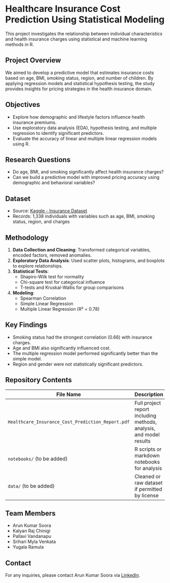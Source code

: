 # Healthcare Insurance Cost Prediction Using Statistical Modeling

This project investigates the relationship between individual characteristics and health insurance charges using statistical and machine learning methods in R.

## Project Overview

We aimed to develop a predictive model that estimates insurance costs based on age, BMI, smoking status, region, and number of children. By applying regression models and statistical hypothesis testing, the study provides insights for pricing strategies in the health insurance domain.

## Objectives

- Explore how demographic and lifestyle factors influence health insurance premiums.
- Use exploratory data analysis (EDA), hypothesis testing, and multiple regression to identify significant predictors.
- Evaluate the accuracy of linear and multiple linear regression models using R.

## Research Questions

- Do age, BMI, and smoking significantly affect health insurance charges?
- Can we build a predictive model with improved pricing accuracy using demographic and behavioral variables?

## Dataset

- Source: [Kaggle - Insurance Dataset](https://www.kaggle.com/datasets/mirichoi0218/insurance)
- Records: 1,338 individuals with variables such as age, BMI, smoking status, region, and charges

## Methodology

1. **Data Collection and Cleaning**: Transformed categorical variables, encoded factors, removed anomalies.
2. **Exploratory Data Analysis**: Used scatter plots, histograms, and boxplots to explore relationships.
3. **Statistical Tests**:
   - Shapiro-Wilk test for normality
   - Chi-square test for categorical influence
   - T-tests and Kruskal-Wallis for group comparisons
4. **Modeling**:
   - Spearman Correlation
   - Simple Linear Regression
   - Multiple Linear Regression (R² = 0.78)

## Key Findings

- Smoking status had the strongest correlation (0.66) with insurance charges.
- Age and BMI also significantly influenced cost.
- The multiple regression model performed significantly better than the simple model.
- Region and gender were not statistically significant predictors.

## Repository Contents

| File Name                                      | Description |
|-----------------------------------------------|-------------|
| `Healthcare_Insurance_Cost_Prediction_Report.pdf` | Full project report including methods, analysis, and model results |
| `notebooks/` (to be added)                    | R scripts or markdown notebooks for analysis |
| `data/` (to be added)                         | Cleaned or raw dataset if permitted by license |

## Team Members

- Arun Kumar Soora  
- Kalyan Raj Chinigi  
- Pallavi Vandanapu  
- Srihari Myla Venkata  
- Yugala Ramula  

## Contact

For any inquiries, please contact Arun Kumar Soora via [LinkedIn](https://www.linkedin.com/in/arun-kumar-soora).
